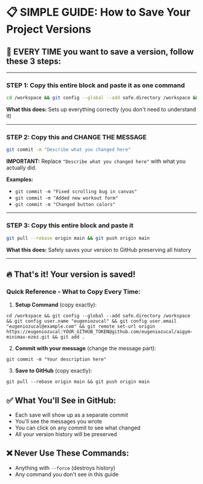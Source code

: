 # 📋 SIMPLE GUIDE: How to Save Your Project Versions

## 🎯 **EVERY TIME you want to save a version, follow these 3 steps:**

---

### **STEP 1: Copy this entire block and paste it as one command**

```bash
cd /workspace && git config --global --add safe.directory /workspace && git config user.name "eugeniozucal" && git config user.email "eugeniozucal@example.com" && git remote set-url origin https://eugeniozucal:YOUR_GITHUB_TOKEN@github.com/eugeniozucal/aigym-minimax-ezez.git && git add .
```

**What this does:** Sets up everything correctly (you don't need to understand it)

---

### **STEP 2: Copy this and CHANGE THE MESSAGE**

```bash
git commit -m "Describe what you changed here"
```

**IMPORTANT:** Replace `"Describe what you changed here"` with what you actually did.

**Examples:**
- `git commit -m "Fixed scrolling bug in canvas"`
- `git commit -m "Added new workout form"`
- `git commit -m "Changed button colors"`

---

### **STEP 3: Copy this entire block and paste it**

```bash
git pull --rebase origin main && git push origin main
```

**What this does:** Safely saves your version to GitHub preserving all history

---

## 🔥 **That's it! Your version is saved!**

### **Quick Reference - What to Copy Every Time:**

1. **Setup Command** (copy exactly):
```
cd /workspace && git config --global --add safe.directory /workspace && git config user.name "eugeniozucal" && git config user.email "eugeniozucal@example.com" && git remote set-url origin https://eugeniozucal:YOUR_GITHUB_TOKEN@github.com/eugeniozucal/aigym-minimax-ezez.git && git add .
```

2. **Commit with your message** (change the message part):
```
git commit -m "Your description here"
```

3. **Save to GitHub** (copy exactly):
```
git pull --rebase origin main && git push origin main
```

## ✅ **What You'll See in GitHub:**
- Each save will show up as a separate commit
- You'll see the messages you wrote
- You can click on any commit to see what changed
- All your version history will be preserved

## ❌ **Never Use These Commands:**
- Anything with `--force` (destroys history)
- Any command you don't see in this guide